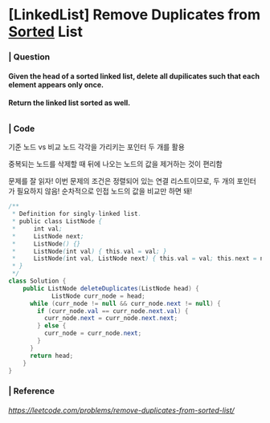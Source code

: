 # [LinkedList] Remove Duplicates from <u>Sorted</u> List

### | Question 

#### Given the head of a sorted linked list, delete all dupilicates such that each element appears only once. 

#### Return the linked list sorted as well. 

###### 

### | Code

기준 노드 vs 비교 노드 각각을 가리키는 포인터 두 개를 활용 

중복되는 노드를 삭제할 때 뒤에 나오는 노드의 값을 제거하는 것이 편리함

문제를 잘 읽자! 이번 문제의 조건은 정렬되어 있는 연결 리스트이므로, 두 개의 포인터가 필요하지 않음! 순차적으로 인접 노드의 값을 비교만 하면 돼! 

```java
/**
 * Definition for singly-linked list.
 * public class ListNode {
 *     int val;
 *     ListNode next;
 *     ListNode() {}
 *     ListNode(int val) { this.val = val; }
 *     ListNode(int val, ListNode next) { this.val = val; this.next = next; }
 * }
 */
class Solution {
    public ListNode deleteDuplicates(ListNode head) {
			ListNode curr_node = head;
      while (curr_node != null && curr_node.next != null) {
        if (curr_node.val == curr_node.next.val) {
          curr_node.next = curr_node.next.next;
        } else {
          curr_node = curr_node.next;
        }
      }
      return head;
    }
}
```

### | Reference

###### https://leetcode.com/problems/remove-duplicates-from-sorted-list/
